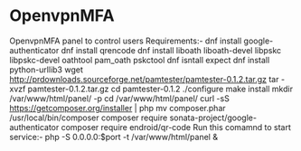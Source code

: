 # OpenvpnMFA
OpenvpnMFA panel to control users
Requirements:-
dnf install google-authenticator
dnf install qrencode
dnf install liboath liboath-devel libpskc libpskc-devel oathtool pam_oath pskctool
dnf isntall expect
dnf install python-urllib3
wget http://prdownloads.sourceforge.net/pamtester/pamtester-0.1.2.tar.gz
tar -xvzf pamtester-0.1.2.tar.gz
cd pamtester-0.1.2
./configure
make install
mkdir /var/www/html/panel/ -p
cd /var/www/html/panel/
curl -sS https://getcomposer.org/installer | php
mv composer.phar /usr/local/bin/composer
composer require sonata-project/google-authenticator
composer require endroid/qr-code
Run this comamnd to start service:-
php -S 0.0.0.0:$port -t /var/www/html/panel &
